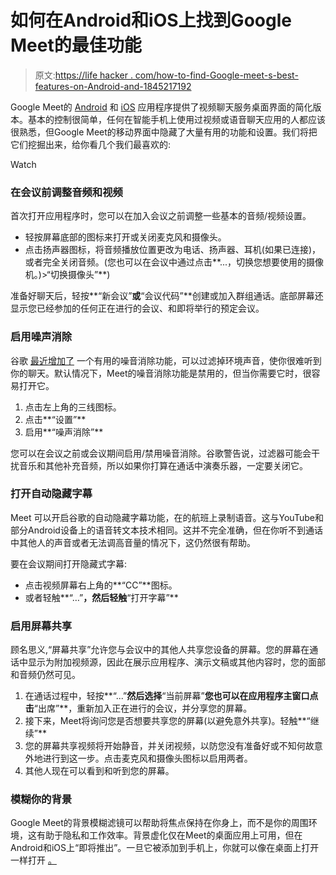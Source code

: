 # 如何在Android和iOS上找到Google Meet的最佳功能

> 原文:[https://life hacker . com/how-to-find-Google-meet-s-best-features-on-Android-and-1845217192](https://lifehacker.com/how-to-find-google-meet-s-best-features-on-android-and-1845217192)

Google Meet的 [Android](https://play.google.com/store/apps/details?id=com.google.android.apps.meetings&hl=en_US) 和 [iOS](https://apps.apple.com/us/app/google-meet/id1013231476) 应用程序提供了视频聊天服务桌面界面的简化版本。基本的控制很简单，任何在智能手机上使用过视频或语音聊天应用的人都应该很熟悉，但Google Meet的移动界面中隐藏了大量有用的功能和设置。我们将把它们挖掘出来，给你看几个我们最喜欢的:

Watch

### 在会议前调整音频和视频

首次打开应用程序时，您可以在加入会议之前调整一些基本的音频/视频设置。

*   轻按屏幕底部的图标来打开或关闭麦克风和摄像头。
*   点击扬声器图标，将音频播放位置更改为电话、扬声器、耳机(如果已连接)，或者完全关闭音频。(您也可以在会议中通过点击**...，切换您想要使用的摄像机。)>“切换摄像头”**)

准备好聊天后，轻按**“新会议”**或**“会议代码”**创建或加入群组通话。底部屏幕还显示您已经参加的任何正在进行的会议、和即将举行的预定会议。

### 启用噪声消除

谷歌 [最近增加了](https://9to5google.com/2020/09/28/google-meet-noise-cancellation) 一个有用的噪音消除功能，可以过滤掉环境声音，使你很难听到你的聊天。默认情况下，Meet的噪音消除功能是禁用的，但当你需要它时，很容易打开它。

1.  点击左上角的三线图标。
2.  点击**“设置”**
3.  启用**“噪声消除”**

您可以在会议之前或会议期间启用/禁用噪音消除。谷歌警告说，过滤器可能会干扰音乐和其他补充音频，所以如果你打算在通话中演奏乐器，一定要关闭它。

### 打开自动隐藏字幕

Meet 可以开启谷歌的自动隐藏字幕功能，在的航班上录制语音。这与YouTube和部分Android设备上的语音转文本技术相同。这并不完全准确，但在你听不到通话中其他人的声音或者无法调高音量的情况下，这仍然很有帮助。

要在会议期间打开隐藏式字幕:

*   点击视频屏幕右上角的**“CC”**图标。
*   或者轻触**“…”**，然后轻触**“打开字幕”**

### 启用屏幕共享

顾名思义,“屏幕共享”允许您与会议中的其他人共享您设备的屏幕。您的屏幕在通话中显示为附加视频源，因此在展示应用程序、演示文稿或其他内容时，您的面部和音频仍然可见。

1.  在通话过程中，轻按**“...”**然后选择**“当前屏幕”**您也可以在应用程序主窗口点击**“出席”**，重新加入正在进行的会议，并分享您的屏幕。
2.  接下来，Meet将询问您是否想要共享您的屏幕(以避免意外共享)。轻触**“继续”**
3.  您的屏幕共享视频将开始静音，并关闭视频，以防您没有准备好或不知何故意外地进行到这一步。点击麦克风和摄像头图标以启用两者。
4.  其他人现在可以看到和听到您的屏幕。

### 模糊你的背景

Google Meet的背景模糊滤镜可以帮助将焦点保持在你身上，而不是你的周围环境，这有助于隐私和工作效率。背景虚化仅在Meet的桌面应用上可用，但在Android和iOS上“即将推出”。一旦它被添加到手机上，你就可以像在桌面上打开 一样打开 [。](https://lifehacker.com/how-to-blur-your-background-in-google-meet-1845081778)